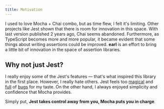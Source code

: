 ```yaml
---
title: Motivation
---
```


I used to love Mocha + Chai combo, but as time flew, I felt it's limiting. Other
projects like Jest shown that there is room for innovation in this space. With
last version published 2 years ago, Chai seems abandoned. Furthermore, as
TypeScript becomes more and more popular, it became evident that some things
about writing assertions could be improved. **earl** is an effort to bring a
little bit of innovation in the space of assertion libraries.

## Why not just Jest?

I really enjoy some of the Jest's features — that's what inspired this library
in the first place. However, I really hate others. Jest feels too
[magical](https://github.com/facebook/jest/issues/4414) and
[full](https://github.com/facebook/jest/issues/2441) of
[bugs](https://github.com/facebook/jest/issues/8688) for my taste. On the other
hand, I always enjoyed simplicity and confidence that Mocha provides.

Simply put, **Jest takes control away from you, Mocha puts you in charge**.

